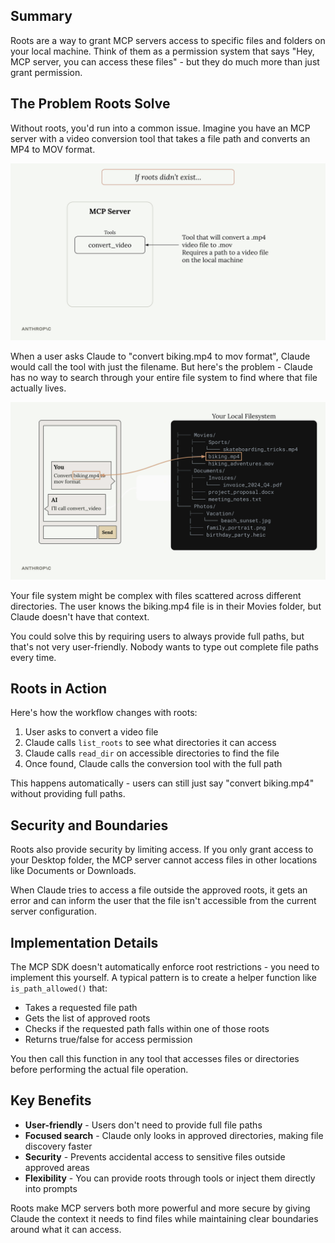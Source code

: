 ## Summary
Roots are a way to grant MCP servers access to specific files and folders on your local machine. Think of them as a permission system that says "Hey, MCP server, you can access these files" - but they do much more than just grant permission.

## The Problem Roots Solve
Without roots, you'd run into a common issue. Imagine you have an MCP server with a video conversion tool that takes a file path and converts an MP4 to MOV format.

<img src="image1.png">


When a user asks Claude to "convert biking.mp4 to mov format", Claude would call the tool with just the filename. But here's the problem - Claude has no way to search through your entire file system to find where that file actually lives.

<img src="image2.png">

Your file system might be complex with files scattered across different directories. The user knows the biking.mp4 file is in their Movies folder, but Claude doesn't have that context.

You could solve this by requiring users to always provide full paths, but that's not very user-friendly. Nobody wants to type out complete file paths every time.

## Roots in Action
Here's how the workflow changes with roots:

1. User asks to convert a video file  
2. Claude calls `list_roots` to see what directories it can access  
3. Claude calls `read_dir` on accessible directories to find the file  
4. Once found, Claude calls the conversion tool with the full path  

This happens automatically - users can still just say "convert biking.mp4" without providing full paths.

## Security and Boundaries
Roots also provide security by limiting access. If you only grant access to your Desktop folder, the MCP server cannot access files in other locations like Documents or Downloads.

When Claude tries to access a file outside the approved roots, it gets an error and can inform the user that the file isn't accessible from the current server configuration.

## Implementation Details
The MCP SDK doesn't automatically enforce root restrictions - you need to implement this yourself. A typical pattern is to create a helper function like `is_path_allowed()` that:

- Takes a requested file path  
- Gets the list of approved roots  
- Checks if the requested path falls within one of those roots  
- Returns true/false for access permission  

You then call this function in any tool that accesses files or directories before performing the actual file operation.

## Key Benefits
- **User-friendly** - Users don't need to provide full file paths  
- **Focused search** - Claude only looks in approved directories, making file discovery faster  
- **Security** - Prevents accidental access to sensitive files outside approved areas  
- **Flexibility** - You can provide roots through tools or inject them directly into prompts  

Roots make MCP servers both more powerful and more secure by giving Claude the context it needs to find files while maintaining clear boundaries around what it can access.

